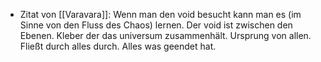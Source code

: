 - Zitat von [[Varavara]]: Wenn man den void besucht kann man es (im Sinne von den Fluss des Chaos) lernen. Der void ist zwischen den Ebenen. Kleber der das universum zusammenhält. Ursprung von allen. Fließt durch alles durch. Alles was geendet hat. 